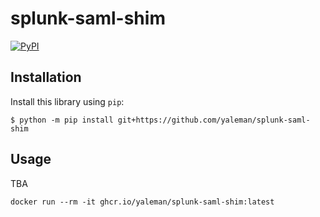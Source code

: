 # splunk-saml-shim

[![PyPI](https://img.shields.io/pypi/v/splunk-saml-shim.svg)](https://pypi.org/project/splunk-saml-shim/)



## Installation

Install this library using `pip`:

    $ python -m pip install git+https://github.com/yaleman/splunk-saml-shim

## Usage

TBA

```shell
docker run --rm -it ghcr.io/yaleman/splunk-saml-shim:latest
```